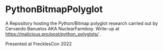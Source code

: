# PythonBitmapPolyglot
A Repository hosting the Python/Bitmap polyglot research carried out by Cervando Banuelos AKA NuclearFarmboy. Write-up at https://malicious.pro/post/python_polyglots/ . 

Presented at FrecklesCon 2022
